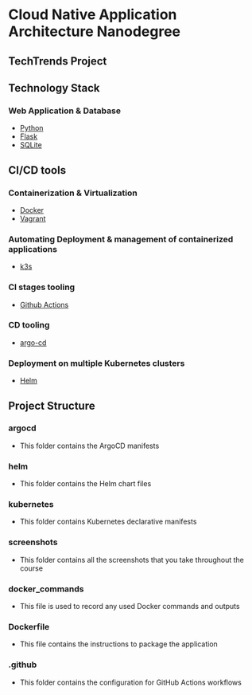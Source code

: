 # Cloud Native Application Architecture Nanodegree

## TechTrends Project

## Technology Stack
### Web Application & Database
- [Python](https://www.python.org/downloads/)
- [Flask](https://flask.palletsprojects.com/)
- [SQLite](https://www.sqlite.org/)

## CI/CD tools

### Containerization & Virtualization
- [Docker](https://www.docker.com/)
- [Vagrant](https://www.vagrantup.com/)

### Automating Deployment & management of containerized applications
- [k3s](https://k3s.io/)

### CI stages tooling
- [Github Actions](https://github.com/features/actions)

### CD tooling
- [argo-cd](https://argoproj.github.io/argo-cd/)

### Deployment on multiple Kubernetes clusters
- [Helm](https://helm.sh/)

## Project Structure

### argocd 
- This folder contains the ArgoCD manifests

### helm 
- This folder contains the Helm chart files

### kubernetes 
- This folder contains Kubernetes declarative manifests

### screenshots 
- This folder contains all the screenshots that you take throughout the course

### docker_commands 
- This file is used to record any used Docker commands and outputs

### Dockerfile 
- This file contains the instructions to package the application

### .github 
- This folder contains the configuration for GitHub Actions workflows
